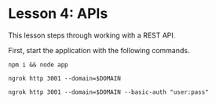 # Lesson 4: APIs

This lesson steps through working with a REST API. 

First, start the application with the following commands.
```
npm i && node app
```

```
ngrok http 3001 --domain=$DOMAIN
```

```
ngrok http 3001 --domain=$DOMAIN --basic-auth "user:pass"
```